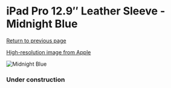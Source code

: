 # iPad Pro 12.9″ Leather Sleeve - Midnight Blue

[Return to previous page](/ipad_pro129)

[High-resolution image from Apple](https://store.storeimages.cdn-apple.com/8756/as-images.apple.com/is/MQ0T2?wid=4500&hei=4500&fmt=png)

<div style="width: 384px"><img src="/everyphone/MQ0T2.png" alt="Midnight Blue"></div>

### Under construction
